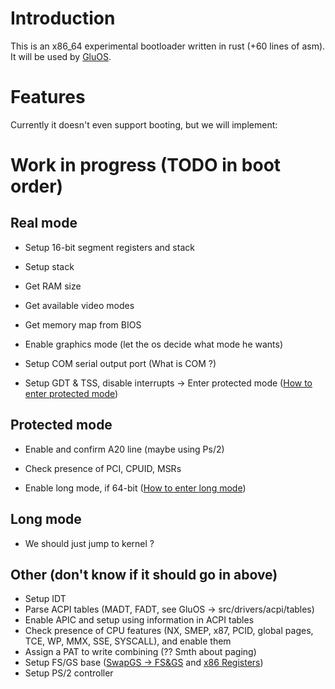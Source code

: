 # Introduction
This is an x86_64 experimental bootloader written in rust (+60 lines of asm).
It will be used by [GluOS](https://github.com/Sxmourai/GluOS).

# Features
Currently it doesn't even support booting, but we will implement:

# Work in progress (TODO in boot order)
## Real mode
- Setup 16-bit segment registers and stack
- Setup stack
- Get RAM size
- Get available video modes
- Get memory map from BIOS
- Enable graphics mode (let the os decide what mode he wants)
- Setup COM serial output port (What is COM ?)

- Setup GDT & TSS, disable interrupts -> Enter protected mode ([How to enter protected mode](https://wiki.osdev.org/Rolling_Your_Own_Bootloader#Ready._Entering_Protected_Mode_...))
## Protected mode
- Enable and confirm A20 line (maybe using Ps/2)
- Check presence of PCI, CPUID, MSRs

- Enable long mode, if 64-bit ([How to enter long mode](https://wiki.osdev.org/Setting_Up_Long_Mode))
## Long mode
- We should just jump to kernel ?

## Other (don't know if it should go in above)
- Setup IDT
- Parse ACPI tables (MADT, FADT, see GluOS -> src/drivers/acpi/tables)
- Enable APIC and setup using information in ACPI tables
- Check presence of CPU features (NX, SMEP, x87, PCID, global pages, TCE, WP, MMX, SSE, SYSCALL), and enable them
- Assign a PAT to write combining (?? Smth about paging)
- Setup FS/GS base ([SwapGS -> FS&GS](https://wiki.osdev.org/SWAPGS#FS_and_GS) and [x86 Registers](https://wiki.osdev.org/CPU_Registers_x86-64#FS.base.2C_GS.base))
- Setup PS/2 controller

